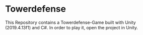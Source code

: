 # Towerdefense

This Repository contains a Towerdefense-Game built with Unity (2019.4.13f1) and C#. In order to play it, open the project in Unity.
